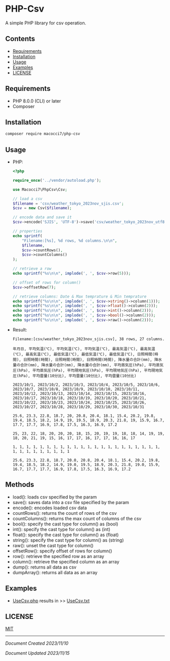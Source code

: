 # PHP-Csv

A simple PHP library for csv operation.

## Contents
- [Requirements](#requirements)
- [Installation](#installation)
- [Usage](#usage)
- [Examples](#examples)
- [LICENSE](#license)

## Requirements

- PHP 8.0.0 (CLI) or later
- Composer

## Installation

```bash
composer require macocci7/php-csv
```

## Usage

- PHP:

    ```php
    <?php

    require_once('../vendor/autoload.php');

    use Macocci7\PhpCsv\Csv;

    // load a csv
    $filename = 'csv/weather_tokyo_2023nov_sjis.csv';
    $csv = new Csv($filename);

    // encode data and save it
    $csv->encode('SJIS', 'UTF-8')->save('csv/weather_tokyo_2023nov_utf8.csv');

    // properties
    echo sprintf(
        "Filename:[%s], %d rows, %d columns.\n\n",
        $filename,
        $csv->countRows(),
        $csv->countColumns()
    );

    // retrieve a row
    echo sprintf("%s\n\n", implode(', ', $csv->row(5)));

    // offset of rows for column()
    $csv->offsetRow(7);

    // retrieve columns: Date & Max temprature & Min temprature
    echo sprintf("%s\n\n", implode(', ', $csv->string()->column(1)));
    echo sprintf("%s\n\n", implode(', ', $csv->float()->column(2)));
    echo sprintf("%s\n\n", implode(', ', $csv->int()->column(2)));
    echo sprintf("%s\n\n", implode(', ', $csv->bool()->column(2)));
    echo sprintf("%s\n\n", implode(', ', $csv->raw()->column(2)));
    ```

- Result:

    ```
    Filename:[csv/weather_tokyo_2023nov_sjis.csv], 38 rows, 27 columns.

    年月日, 平均気温(℃), 平均気温(℃), 平均気温(℃), 最高気温(℃), 最高気温(℃), 最高気温(℃), 最低気温(℃), 最低気温(℃), 最低気温(℃), 日照時間(時間), 日照時間(時間), 日照時間(時間), 日照時間(時間), 降水量の合計(mm), 降水量の合計(mm), 降水量の合計(mm), 降水量の合計(mm), 平均蒸気圧(hPa), 平均蒸気圧(hPa), 平均蒸気圧(hPa), 平均現地気圧(hPa), 平均現地気圧(hPa), 平均現地気圧(hPa), 平均雲量(10分比), 平均雲量(10分比), 平均雲量(10分比)

    2023/10/1, 2023/10/2, 2023/10/3, 2023/10/4, 2023/10/5, 2023/10/6, 2023/10/7, 2023/10/8, 2023/10/9, 2023/10/10, 2023/10/11, 2023/10/12, 2023/10/13, 2023/10/14, 2023/10/15, 2023/10/16, 2023/10/17, 2023/10/18, 2023/10/19, 2023/10/20, 2023/10/21, 2023/10/22, 2023/10/23, 2023/10/24, 2023/10/25, 2023/10/26, 2023/10/27, 2023/10/28, 2023/10/29, 2023/10/30, 2023/10/31

    25.6, 23.3, 22.8, 18.7, 20, 20.8, 20.4, 18.1, 15.4, 20.2, 19.8, 19.4, 18.5, 18.2, 14.9, 19, 19.5, 18.9, 20.3, 21.8, 19, 15.9, 16.7, 17.7, 17.7, 16.9, 17.8, 17.5, 16.3, 16.9, 17.2

    25, 23, 22, 18, 20, 20, 20, 18, 15, 20, 19, 19, 18, 18, 14, 19, 19, 18, 20, 21, 19, 15, 16, 17, 17, 16, 17, 17, 16, 16, 17

    1, 1, 1, 1, 1, 1, 1, 1, 1, 1, 1, 1, 1, 1, 1, 1, 1, 1, 1, 1, 1, 1, 1, 1, 1, 1, 1, 1, 1, 1, 1

    25.6, 23.3, 22.8, 18.7, 20.0, 20.8, 20.4, 18.1, 15.4, 20.2, 19.8, 19.4, 18.5, 18.2, 14.9, 19.0, 19.5, 18.9, 20.3, 21.8, 19.0, 15.9, 16.7, 17.7, 17.7, 16.9, 17.8, 17.5, 16.3, 16.9, 17.2

    ```

## Methods
- load(): loads csv specified by the param
- save(): saves data into a csv file specified by the param
- encode(): encodes loaded csv data
- countRows(): returns the count of rows of the csv
- countColumns(): returns the max count of columns of the csv
- bool(): specify the cast type for column() as (bool)
- int(): specify the cast type for column() as (int)
- float(): specify the cast type for column() as (float)
- string(): specify the cast type for column() as (string)
- raw(): unset the cast type for column()
- offsetRow(): specify offset of rows for column()
- row(): retrieve the specified row as an array
- column(): retrieve the specified column as an array
- dump(): returns all data as csv
- dumpArray(): returns all data as an array

## Examples

- [UseCsv.php](example/UseCsv.php) results in >> [UseCsv.txt](example/UseCsv.txt)

## LICENSE

[MIT](LICENSE)

***

*Document Created 2023/11/10*

*Document Updated 2023/11/15*
